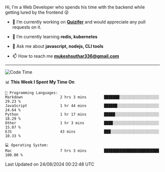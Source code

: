 Hi, I'm a Web Developer who spends his time with the backend while getting lured by the frontend 😜

- 🔭 I’m currently working on **[Quizifer](https://github.com/SutharMukesh/Quizifer/)** and would appreciate any pull requests on it.

- 🌱 I’m currently learning **redis, kubernetes**

- 💬 Ask me about **javascript, nodejs, CLI tools**

- 📫 How to reach me **mukeshsuthar336@gmail.com**

---
<!--START_SECTION:waka-->
![Code Time](http://img.shields.io/badge/Code%20Time-3%2C115%20hrs%2017%20mins-blue)

📊 **This Week I Spent My Time On** 

```text
💬 Programming Languages: 
Markdown                 2 hrs 3 mins        ███████░░░░░░░░░░░░░░░░░░   29.23 % 
JavaScript               1 hr 44 mins        ██████░░░░░░░░░░░░░░░░░░░   24.64 % 
Python                   1 hr 17 mins        █████░░░░░░░░░░░░░░░░░░░░   18.29 % 
Other                    1 hr 3 mins         ████░░░░░░░░░░░░░░░░░░░░░   15.07 % 
EJS                      43 mins             ███░░░░░░░░░░░░░░░░░░░░░░   10.33 % 

💻 Operating System: 
Mac                      7 hrs 3 mins        █████████████████████████   100.00 % 
```


 Last Updated on 24/08/2024 00:22:48 UTC
<!--END_SECTION:waka-->
